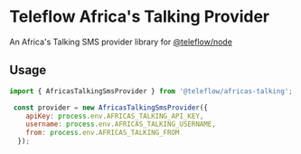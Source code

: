 # Teleflow Africa's Talking Provider

An Africa's Talking SMS provider library for [@teleflow/node](https://github.com/khulnasoft/teleflow)

## Usage

```javascript
import { AfricasTalkingSmsProvider } from '@teleflow/africas-talking';

 const provider = new AfricasTalkingSmsProvider({
    apiKey: process.env.AFRICAS_TALKING_API_KEY,
    username: process.env.AFRICAS_TALKING_USERNAME,
    from: process.env.AFRICAS_TALKING_FROM
  });
```
